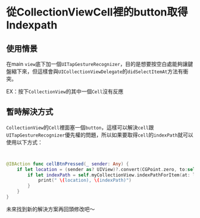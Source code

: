 # 從CollectionViewCell裡的button取得Indexpath

## 使用情景

在main `view`底下加一個`UITapGestureRecognizer`，目的是想要按空白處能夠讓鍵盤縮下來，但這樣會與`UICollectionViewDelegate`的`didSelectItemAt`方法有衝突。

EX：按下`CollectionView`的其中一個`Cell`沒有反應

## 暫時解決方式

`CollectionView`的`Cell`裡面塞一個`button`，這樣可以解決`cell`跟`UITapGestureRecognizer`優先權的問題，所以如果要取得`cell`的`indexPath`就可以使用以下方式：

```swift


@IBAction func cellBtnPressed(_ sender: Any) {
    if let location = (sender as? UIView)?.convert(CGPoint.zero, to:self.myCollectionView) {
        if let indexPath = self.myCollectionView.indexPathForItem(at: location) {
            print(" \(location), \(indexPath)")
        }
    }
}
```

未來找到新的解決方案再回頭修改吧～

